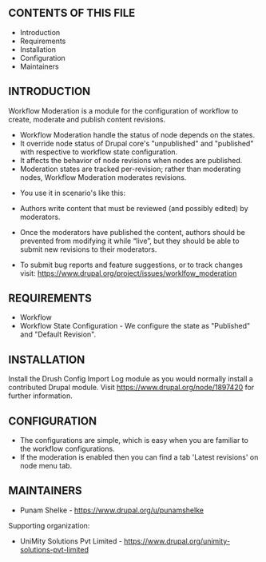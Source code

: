 CONTENTS OF THIS FILE
---------------------

 * Introduction
 * Requirements
 * Installation
 * Configuration
 * Maintainers


INTRODUCTION
------------

Workflow Moderation is a module for the configuration of workflow to create, moderate and publish content revisions.

 * Workflow Moderation handle the status of node depends on the states.
 * It override node status of Drupal core's "unpublished" and "published" with respective to workflow state configuration.
 * It affects the behavior of node revisions when nodes are published.
 * Moderation states are tracked per-revision; rather than moderating nodes, Workflow Moderation moderates revisions.

 - You use it in scenario's like this:

 * Authors write content that must be reviewed (and possibly edited) by moderators.
 * Once the moderators have published the content, authors should be prevented from modifying it while “live”, but they should be able to submit new revisions to their moderators.
 
 * To submit bug reports and feature suggestions, or to track changes visit:
   https://www.drupal.org/project/issues/worklfow_moderation


REQUIREMENTS
------------

 * Workflow
 * Workflow State Configuration - We configure the state as "Published" and "Default Revision".


INSTALLATION
------------

Install the Drush Config Import Log module as you would normally install a
contributed Drupal module. Visit https://www.drupal.org/node/1897420 for further
information.


CONFIGURATION
-------------

 * The configurations are simple, which is easy when you are familiar to the workflow configurations.
 * If the moderation is enabled then you can find a tab 'Latest revisions' on node menu tab.


MAINTAINERS
-----------

 * Punam Shelke - https://www.drupal.org/u/punamshelke

Supporting organization:

 * UniMity Solutions Pvt Limited -
   https://www.drupal.org/unimity-solutions-pvt-limited